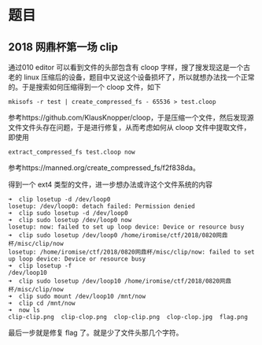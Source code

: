 # 题目

## 2018 网鼎杯第一场 clip

通过010 editor 可以看到文件的头部包含有 cloop 字样，搜了搜发现这是一个古老的 linux 压缩后的设备，题目中又说这个设备损坏了，所以就想办法找一个正常的。于是搜索如何压缩得到一个 cloop 文件，如下

```shell
mkisofs -r test | create_compressed_fs - 65536 > test.cloop
```

参考https://github.com/KlausKnopper/cloop，于是压缩一个文件，然后发现源文件文件头存在问题，于是进行修复，从而考虑如何从 cloop 文件中提取文件，即使用

```
extract_compressed_fs test.cloop now
```

参考https://manned.org/create_compressed_fs/f2f838da。

得到一个 ext4 类型的文件，进一步想办法或许这个文件系统的内容

```shell
➜  clip losetup -d /dev/loop0
losetup: /dev/loop0: detach failed: Permission denied
➜  clip sudo losetup -d /dev/loop0
➜  clip sudo losetup /dev/loop0 now                                                 
losetup: now: failed to set up loop device: Device or resource busy
➜  clip sudo losetup /dev/loop0 /home/iromise/ctf/2018/0820网鼎杯/misc/clip/now        
losetup: /home/iromise/ctf/2018/0820网鼎杯/misc/clip/now: failed to set up loop device: Device or resource busy
➜  clip losetup -f           
/dev/loop10
➜  clip sudo losetup /dev/loop10 /home/iromise/ctf/2018/0820网鼎杯/misc/clip/now
➜  clip sudo mount /dev/loop10 /mnt/now
➜  clip cd /mnt/now 
➜  now ls        
clip-clip.png  clip-clop.png  clop-clip.png  clop-clop.jpg  flag.png
```

最后一步就是修复 flag 了。就是少了文件头那几个字符。